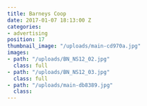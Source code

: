 ```yaml
---
title: Barneys Coop
date: 2017-01-07 18:13:00 Z
categories:
- advertising
position: 17
thumbnail_image: "/uploads/main-cd970a.jpg"
images:
- path: "/uploads/BN_NS12_02.jpg"
  class: full
- path: "/uploads/BN_NS12_03.jpg"
  class: full
- path: "/uploads/main-db8389.jpg"
  class: 
---
```


